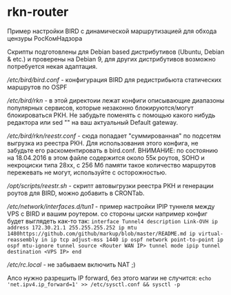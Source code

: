 # rkn-router
Пример настройки BIRD с динамической маршрутизацией для обхода цензуры РосКомНадзора

Скрипты подготовлены для Debian based дистрибутивов (Ubuntu, Debian & etc.) и проверены на Debian 9, для других дистрибутивов возможно потребуется некая адаптация.

*/etc/bird/bird.conf* - конфигурация BIRD для редистрибьюта статических маршрутов по OSPF

*/etc/bird/rkn* - в этой директоии лежат конфиги описывающие диапазоны популярных сервисов, которые незаконно блокируются/могут блокироваться РКН. Не забудьте поменять с помощью какого нибудь редактора или sed "<INSERT YOUR DEF GW>" на ваш актуальный Default gateway.

*/etc/bird/rkn/reestr.conf* - сюда попадает "суммированная" по подсетям выгрузка из реестра РКН. Для использования этого конфига, не забудьте его раскоментировать в bird.conf. ВНИМАНИЕ: по состоянию на 18.04.2016 в этом файле содержится около 55к роутов, SOHO и некроциски типа 28xx, с 256 Мб памяти такое количество маршрутов пережевать не могут, используйте с осторожностью.

*/opt/scripts/reestr.sh* - скрипт автовыгрузки реестра РКН и генерации роутов для BIRD, можно добавить в CRONTab.

*/etc/network/interfaces.d/tun1* - пример настройки IPIP туннеля между VPS с BIRD и вашим роутером.
со стороны циски например конфиг будет выглядеть как-то так:
`interface Tunnel4
 description Link-OVH
 ip address 172.30.21.1 255.255.255.252
 ip mtu 1480https://github.com/github/markup/blob/master/README.md
 ip virtual-reassembly in
 ip tcp adjust-mss 1440
 ip ospf network point-to-point
 ip ospf mtu-ignore
 tunnel source <Router WAN IP>
 tunnel mode ipip
 tunnel destination <VPS IP>
end`

*/etc/rc.local* - не забываем включить NAT ;)

Алсо нужно разрешить IP forward, без этого магии не случится:
`echo 'net.ipv4.ip_forward=1' >> /etc/sysctl.conf && sysctl -p`
